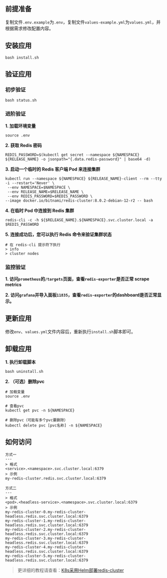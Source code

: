 前提准备
---

复制文件`.env.example`为`.env`，复制文件`values-example.yml`为`values.yml`，并根据需求修改配置内容。

安装应用
---

```shell
bash install.sh
```

验证应用
---

### 初步验证

```shell
bash status.sh
```

### 进阶验证

**1. 加载环境变量**

```shell
source .env
```

**2. 获取 Redis 密码**

```shell
REDIS_PASSWORD=$(kubectl get secret --namespace ${NAMESPACE} ${RELEASE_NAME} -o jsonpath="{.data.redis-password}" | base64 -d)
```
   
**3. 启动一个临时的 Redis 客户端 Pod 来连接集群**

```shell
kubectl run --namespace ${NAMESPACE} ${RELEASE_NAME}-client --rm --tty -i --restart='Never' \
 --env NAMESPACE=$NAMESPACE \
 --env RELEASE_NAME=$RELEASE_NAME \
 --env REDIS_PASSWORD=$REDIS_PASSWORD \
--image docker.io/bitnami/redis-cluster:8.0.2-debian-12-r2 -- bash
```
   
**4. 在临时 Pod 中连接到 Redis 集群**

```shell
redis-cli -c -h ${$RELEASE_NAME}.${NAMESPACE}.svc.cluster.local -a $REDIS_PASSWORD
```

**5. 连接成功后，您可以执行 Redis 命令来验证集群状态**

```shell
# 在 redis-cli 提示符下执行
> info
> cluster nodes
```

### 监控验证

**1. 访问`prometheus`的`/targets`页面，查看`redis-exporter`是否正常 scrape metrics**

**2. 访问`grafana`并导入面板`11835`，查看`redis-exporter`的dashboard是否正常显示。**
    

更新应用
---

修改`env`、`values.yml`文件内容后，重新执行`install.sh`脚本即可。

卸载应用
---

**1. 执行卸载脚本**

```shell
bash uninstall.sh
```

**2. （可选）删除pvc**

```shell
# 加载变量
source .env

# 查看pvc
kubectl get pvc -n ${NAMESPACE}

# 删除pvc（可能有多个pvc要删除）
kubectl delete pvc [pvc名称] -n ${NAMESPACE}
```

## 如何访问

```shell
方式一
---
> 格式
<service>.<namespace>.svc.cluster.local:6379
> 示例
my-redis-cluster.redis.svc.cluster.local:6379

方式二
---
> 格式
<pod>.<headless-service>.<namespace>.svc.cluster.local:6379
> 示例
my-redis-cluster-0.my-redis-cluster-headless.redis.svc.cluster.local:6379
my-redis-cluster-1.my-redis-cluster-headless.redis.svc.cluster.local:6379
my-redis-cluster-2.my-redis-cluster-headless.redis.svc.cluster.local:6379
my-redis-cluster-3.my-redis-cluster-headless.redis.svc.cluster.local:6379
my-redis-cluster-4.my-redis-cluster-headless.redis.svc.cluster.local:6379
my-redis-cluster-5.my-redis-cluster-headless.redis.svc.cluster.local:6379
```

> 更详细的教程请查看：[K8s采用Helm部署redis-cluster](https://lbs.wiki/pages/2a489a94/)
